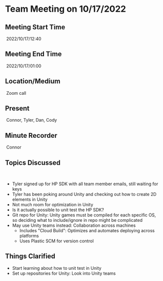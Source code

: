 # Team Meeting on 10/17/2022
## Meeting Start Time
​
2022/10/17/12:40
​
## Meeting End Time
​
2022/10/17/01:00
​
## Location/Medium
​
Zoom call
​
## Present
​
Connor, Tyler, Dan, Cody
​
## Minute Recorder
​
Connor
​
## Topics Discussed
​
* Tyler signed up for HP SDK with all team member emails, still waiting for keys
* Tyler has been poking around Unity and checking out how to create 2D elements in Unity
* Not much room for optimization in Unity
* Is it actually possible to unit test the HP SDK?
* Git repo for Unity: Unity games must be compiled for each specific OS, so deciding what to include/ignore in repo might be complicated
* May use Unity teams instead: Collaboration across machines
  * Includes "Cloud Build": Optimizes and automates deploying across platforms
  * Uses Plastic SCM for version control
​
​
## Things Clarified
* Start learning about how to unit test in Unity
* Set up repositories for Unity: Look into Unity teams